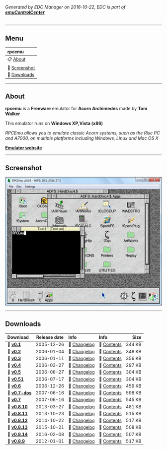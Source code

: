 ###### Generated by EDC Manager on 2016-10-22, EDC is part of [**emuControlCenter**](https://github.com/PhoenixInteractiveNL/emuControlCenter/wiki)
***
## Menu
| **rpcemu** |
|:---------|
| :clipboard: [About](#about) |
| :sunrise: [Screenshot](#screenshot) |
| :floppy_disk: [Downloads](#downloads) |
***
## About
**rpcemu** is a **Freeware** emulator for **Acorn Archimedes** made by **Tom Walker**

This emulator runs on **Windows XP,Vista (x86)**

_RPCEmu allows you to emulate classic Acorn systems, such as the Risc PC and A7000, on multiple platforms including Windows, Linux and Mac OS X_

[**Emulator website**](http://www.marutan.net/rpcemu/)
***
## Screenshot
![](https://raw.githubusercontent.com/PhoenixInteractiveNL/edc-masterhook/master/downloadhooks/rpcemu/rpcemu_screen.jpg)
***
## Downloads
| Download | Release date  | Info       | Info       | Size       |
|:---------|:-------------:|:-----------|:-----------|-----------:|
| :floppy_disk: [**v0.1**](https://github.com/PhoenixInteractiveNL/edc-repo0001/raw/master/rpcemu/0.1.7z) | 2005-12-26 | :page_facing_up: [Changelog](https://github.com/PhoenixInteractiveNL/edc-repo0001/blob/master/rpcemu/0.1_changelog.txt) | :mag_right: [Contents](https://github.com/PhoenixInteractiveNL/edc-repo0001/blob/master/rpcemu/0.1_contents.txt) | 344 KB |
| :floppy_disk: [**v0.2**](https://github.com/PhoenixInteractiveNL/edc-repo0001/raw/master/rpcemu/0.2.7z) | 2006-01-04 | :page_facing_up: [Changelog](https://github.com/PhoenixInteractiveNL/edc-repo0001/blob/master/rpcemu/0.2_changelog.txt) | :mag_right: [Contents](https://github.com/PhoenixInteractiveNL/edc-repo0001/blob/master/rpcemu/0.2_contents.txt) | 348 KB |
| :floppy_disk: [**v0.3**](https://github.com/PhoenixInteractiveNL/edc-repo0001/raw/master/rpcemu/0.3.7z) | 2006-01-11 | :page_facing_up: [Changelog](https://github.com/PhoenixInteractiveNL/edc-repo0001/blob/master/rpcemu/0.3_changelog.txt) | :mag_right: [Contents](https://github.com/PhoenixInteractiveNL/edc-repo0001/blob/master/rpcemu/0.3_contents.txt) | 356 KB |
| :floppy_disk: [**v0.4**](https://github.com/PhoenixInteractiveNL/edc-repo0001/raw/master/rpcemu/0.4.7z) | 2006-03-27 | :page_facing_up: [Changelog](https://github.com/PhoenixInteractiveNL/edc-repo0001/blob/master/rpcemu/0.4_changelog.txt) | :mag_right: [Contents](https://github.com/PhoenixInteractiveNL/edc-repo0001/blob/master/rpcemu/0.4_contents.txt) | 297 KB |
| :floppy_disk: [**v0.5**](https://github.com/PhoenixInteractiveNL/edc-repo0001/raw/master/rpcemu/0.5.7z) | 2006-06-27 | :page_facing_up: [Changelog](https://github.com/PhoenixInteractiveNL/edc-repo0001/blob/master/rpcemu/0.5_changelog.txt) | :mag_right: [Contents](https://github.com/PhoenixInteractiveNL/edc-repo0001/blob/master/rpcemu/0.5_contents.txt) | 304 KB |
| :floppy_disk: [**v0.51**](https://github.com/PhoenixInteractiveNL/edc-repo0001/raw/master/rpcemu/0.51.7z) | 2006-07-17 | :page_facing_up: [Changelog](https://github.com/PhoenixInteractiveNL/edc-repo0001/blob/master/rpcemu/0.51_changelog.txt) | :mag_right: [Contents](https://github.com/PhoenixInteractiveNL/edc-repo0001/blob/master/rpcemu/0.51_contents.txt) | 304 KB |
| :floppy_disk: [**v0.6**](https://github.com/PhoenixInteractiveNL/edc-repo0001/raw/master/rpcemu/0.6.7z) | 2006-12-26 | :page_facing_up: [Changelog](https://github.com/PhoenixInteractiveNL/edc-repo0001/blob/master/rpcemu/0.6_changelog.txt) | :mag_right: [Contents](https://github.com/PhoenixInteractiveNL/edc-repo0001/blob/master/rpcemu/0.6_contents.txt) | 459 KB |
| :floppy_disk: [**v0.7-dos**](https://github.com/PhoenixInteractiveNL/edc-repo0001/raw/master/rpcemu/0.7-dos.7z) | 2007-06-16 | :page_facing_up: [Changelog](https://github.com/PhoenixInteractiveNL/edc-repo0001/blob/master/rpcemu/0.7-dos_changelog.txt) | :mag_right: [Contents](https://github.com/PhoenixInteractiveNL/edc-repo0001/blob/master/rpcemu/0.7-dos_contents.txt) | 598 KB |
| :floppy_disk: [**v0.7**](https://github.com/PhoenixInteractiveNL/edc-repo0001/raw/master/rpcemu/0.7.7z) | 2007-06-16 | :page_facing_up: [Changelog](https://github.com/PhoenixInteractiveNL/edc-repo0001/blob/master/rpcemu/0.7_changelog.txt) | :mag_right: [Contents](https://github.com/PhoenixInteractiveNL/edc-repo0001/blob/master/rpcemu/0.7_contents.txt) | 545 KB |
| :floppy_disk: [**v0.8.10**](https://github.com/PhoenixInteractiveNL/edc-repo0001/raw/master/rpcemu/0.8.10.7z) | 2013-03-27 | :page_facing_up: [Changelog](https://github.com/PhoenixInteractiveNL/edc-repo0001/blob/master/rpcemu/0.8.10_changelog.txt) | :mag_right: [Contents](https://github.com/PhoenixInteractiveNL/edc-repo0001/blob/master/rpcemu/0.8.10_contents.txt) | 481 KB |
| :floppy_disk: [**v0.8.11**](https://github.com/PhoenixInteractiveNL/edc-repo0001/raw/master/rpcemu/0.8.11.7z) | 2013-10-23 | :page_facing_up: [Changelog](https://github.com/PhoenixInteractiveNL/edc-repo0001/blob/master/rpcemu/0.8.11_changelog.txt) | :mag_right: [Contents](https://github.com/PhoenixInteractiveNL/edc-repo0001/blob/master/rpcemu/0.8.11_contents.txt) | 515 KB |
| :floppy_disk: [**v0.8.12**](https://github.com/PhoenixInteractiveNL/edc-repo0001/raw/master/rpcemu/0.8.12.7z) | 2014-10-22 | :page_facing_up: [Changelog](https://github.com/PhoenixInteractiveNL/edc-repo0001/blob/master/rpcemu/0.8.12_changelog.txt) | :mag_right: [Contents](https://github.com/PhoenixInteractiveNL/edc-repo0001/blob/master/rpcemu/0.8.12_contents.txt) | 517 KB |
| :floppy_disk: [**v0.8.13**](https://github.com/PhoenixInteractiveNL/edc-repo0001/raw/master/rpcemu/0.8.13.7z) | 2015-10-21 | :page_facing_up: [Changelog](https://github.com/PhoenixInteractiveNL/edc-repo0001/blob/master/rpcemu/0.8.13_changelog.txt) | :mag_right: [Contents](https://github.com/PhoenixInteractiveNL/edc-repo0001/blob/master/rpcemu/0.8.13_contents.txt) | 508 KB |
| :floppy_disk: [**v0.8.14**](https://github.com/PhoenixInteractiveNL/edc-repo0001/raw/master/rpcemu/0.8.14.7z) | 2016-02-08 | :page_facing_up: [Changelog](https://github.com/PhoenixInteractiveNL/edc-repo0001/blob/master/rpcemu/0.8.14_changelog.txt) | :mag_right: [Contents](https://github.com/PhoenixInteractiveNL/edc-repo0001/blob/master/rpcemu/0.8.14_contents.txt) | 507 KB |
| :floppy_disk: [**v0.8.9**](https://github.com/PhoenixInteractiveNL/edc-repo0001/raw/master/rpcemu/0.8.9.7z) | 2012-01-01 | :page_facing_up: [Changelog](https://github.com/PhoenixInteractiveNL/edc-repo0001/blob/master/rpcemu/0.8.9_changelog.txt) | :mag_right: [Contents](https://github.com/PhoenixInteractiveNL/edc-repo0001/blob/master/rpcemu/0.8.9_contents.txt) | 517 KB |
